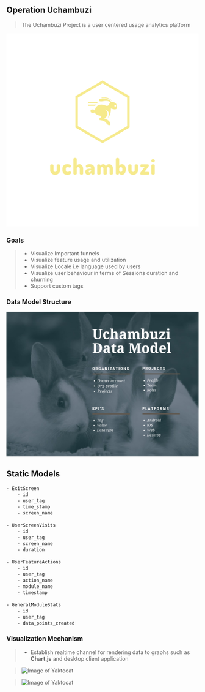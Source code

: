## Operation Uchambuzi

> The Uchambuzi Project is a user centered usage analytics platform 
> 
![Test Image 1](logo_transparent.png)

### Goals

> * Visualize Important funnels
> * Visualize feature usage and utilization
> * Visualize Locale i.e language used by users
> * Visualize user behaviour in terms of Sessions duration and churning 
> * Support custom tags


### Data Model Structure
![Test Image 2](data.png)

## Static Models
    - ExitScreen
        - id
        - user_tag
        - time_stamp
        - screen_name
    
    - UserScreenVisits
        - id
        - user_tag
        - screen_name
        - duration
    
    - UserFeatureActions
        - id
        - user_tag
        - action_name
        - module_name
        - timestamp
    
    - GeneralModuleStats
        - id
        - user_tag
        - data_points_created
    
### Visualization Mechanism
> - Establish realtime channel for rendering data to graphs such as **Chart.js** and desktop client application

> ![Image of Yaktocat](https://pimg-guru.com/0%2F979%2F979372%2Flivestreaming_7c0fca0a-5d21-4294-86e1-c3f9df97132c.png)

> ![Image of Yaktocat](https://circuits4you.com/wp-content/uploads/2019/01/line_chart_ESP8266.png)



